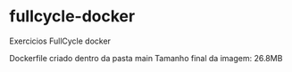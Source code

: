 # fullcycle-docker
Exercicios FullCycle docker

Dockerfile criado dentro da pasta main
Tamanho final da imagem: 26.8MB
